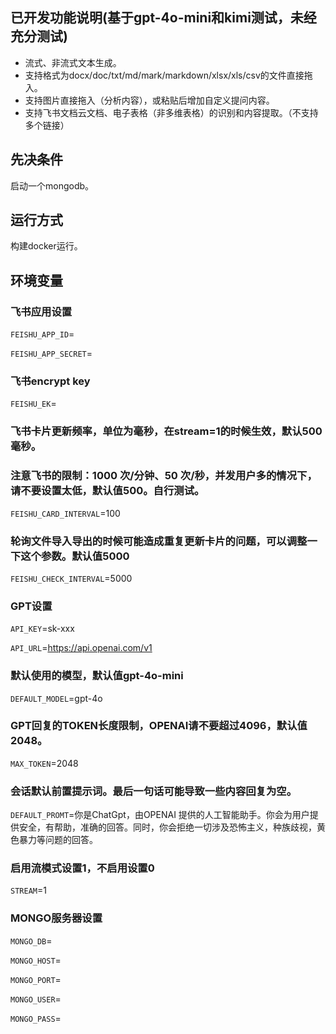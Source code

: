 ## 已开发功能说明(基于gpt-4o-mini和kimi测试，未经充分测试)

- 流式、非流式文本生成。
- 支持格式为docx/doc/txt/md/mark/markdown/xlsx/xls/csv的文件直接拖入。
- 支持图片直接拖入（分析内容），或粘贴后增加自定义提问内容。
- 支持飞书文档云文档、电子表格（非多维表格）的识别和内容提取。（不支持多个链接）

## 先决条件

启动一个mongodb。

## 运行方式

构建docker运行。


## 环境变量

### 飞书应用设置

`FEISHU_APP_ID`=

`FEISHU_APP_SECRET`=

### 飞书encrypt key

`FEISHU_EK`=

### 飞书卡片更新频率，单位为毫秒，在stream=1的时候生效，默认500毫秒。
### 注意飞书的限制：1000 次/分钟、50 次/秒，并发用户多的情况下，请不要设置太低，默认值500。自行测试。

`FEISHU_CARD_INTERVAL`=100

### 轮询文件导入导出的时候可能造成重复更新卡片的问题，可以调整一下这个参数。默认值5000

`FEISHU_CHECK_INTERVAL`=5000

### GPT设置

`API_KEY`=sk-xxx

`API_URL`=https://api.openai.com/v1


### 默认使用的模型，默认值gpt-4o-mini

`DEFAULT_MODEL`=gpt-4o

### GPT回复的TOKEN长度限制，OPENAI请不要超过4096，默认值2048。

`MAX_TOKEN`=2048

### 会话默认前置提示词。最后一句话可能导致一些内容回复为空。

`DEFAULT_PROMT`=你是ChatGpt，由OPENAI 提供的人工智能助手。你会为用户提供安全，有帮助，准确的回答。同时，你会拒绝一切涉及恐怖主义，种族歧视，黄色暴力等问题的回答。

### 启用流模式设置1，不启用设置0

`STREAM`=1

### MONGO服务器设置

`MONGO_DB`=

`MONGO_HOST`=

`MONGO_PORT`=

`MONGO_USER`=

`MONGO_PASS`=


